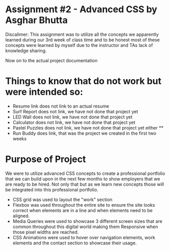 # Assignment #2 - Advanced CSS by Asghar Bhutta
Discalimer: This assignment was to utilize all the concepts we apparently learned during our 3rd week of class time and to be honest most of these concepts were learned by myself due to the instructor and TAs lack of knowledge sharing.

Now on to the actual project documentation

# Things to know that do not work but were intended so:
- Resume link does not link to an actual resume
- Surf Report does not link, we have not done that project yet
- LED Wall does not link, we have not done that project yet
- Calculator does not link, we have not done that project yet
- Pastel Puzzles does not link, we have not done that project yet either
**
- Run Buddy does link, that was the project we created in the first two weeks

# Purpose of Project
We were to utilize advanced CSS concepts to create a professional portfolio that we can build upon in the next few months to show employers that we are ready to be hired.  Not only that but as we learn new concepts those will be integrated into this professional portfolio.
- CSS grid was used to layout the "work" section
- Flexbox was used throughout the entire site to ensure the site looks correct when elements are in a line and when elements need to be aligned.
- Media Queries were used to showcase 3 different screen sizes that are common throughout this digital world making them Responsive when those pixel widths are reached.
- CSS Animations were used to hover over navigation elements, work elements and the contact section to showcase their usage.
